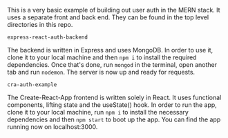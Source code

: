 This is a very basic example of building out user auth in the MERN stack. It uses a separate front and back end. They can be found in the top level directories in this repo.


```
express-react-auth-backend
```
The backend is written in Express and uses MongoDB. In order to use it, clone it to your local machine and then `npm i` to install the required dependencies. Once that's done, run `mongod` in the terminal, open another tab and run `nodemon`. The server is now up and ready for requests.



```
cra-auth-example
```
The Create-React-App frontend is written solely in React. It uses functional components, lifting state and the useState() hook. In order to run the app, clone it to your local machine, run `npm i` to install the necessary dependencies and then `npm start` to boot up the app. You can find the app running now on localhost:3000.
